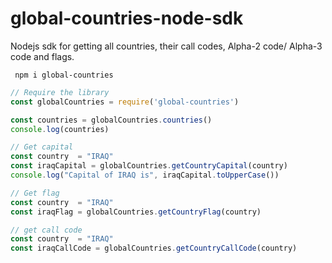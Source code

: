 # global-countries-node-sdk
Nodejs sdk for getting all countries, their call codes, Alpha-2 code/ Alpha-3 code and flags.
```
 npm i global-countries
```

```js
// Require the library
const globalCountries = require('global-countries')
```
```js
const countries = globalCountries.countries()
console.log(countries)
```
```js
// Get capital
const country  = "IRAQ"
const iraqCapital = globalCountries.getCountryCapital(country)
console.log("Capital of IRAQ is", iraqCapital.toUpperCase())
```

```js
// Get flag
const country  = "IRAQ"
const iraqFlag = globalCountries.getCountryFlag(country)
```

```js
// get call code
const country  = "IRAQ"
const iraqCallCode = globalCountries.getCountryCallCode(country)
```


